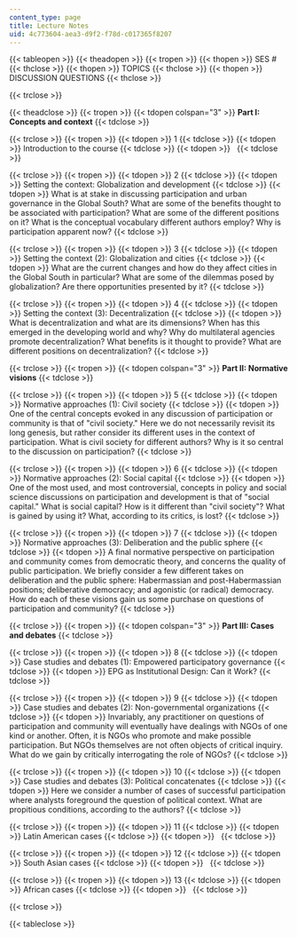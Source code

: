```yaml
---
content_type: page
title: Lecture Notes
uid: 4c773604-aea3-d9f2-f78d-c017365f8207
---
```


{{< tableopen >}}
{{< theadopen >}}
{{< tropen >}}
{{< thopen >}}
SES #
{{< thclose >}}
{{< thopen >}}
TOPICS
{{< thclose >}}
{{< thopen >}}
DISCUSSION QUESTIONS
{{< thclose >}}

{{< trclose >}}

{{< theadclose >}}
{{< tropen >}}
{{< tdopen colspan="3" >}}
**Part I: Concepts and context**
{{< tdclose >}}

{{< trclose >}}
{{< tropen >}}
{{< tdopen >}}
1
{{< tdclose >}}
{{< tdopen >}}
Introduction to the course
{{< tdclose >}}
{{< tdopen >}}
 
{{< tdclose >}}

{{< trclose >}}
{{< tropen >}}
{{< tdopen >}}
2
{{< tdclose >}}
{{< tdopen >}}
Setting the context: Globalization and development
{{< tdclose >}}
{{< tdopen >}}
What is at stake in discussing participation and urban governance in the Global South? What are some of the benefits thought to be associated with participation? What are some of the different positions on it? What is the conceptual vocabulary different authors employ? Why is participation apparent now?
{{< tdclose >}}

{{< trclose >}}
{{< tropen >}}
{{< tdopen >}}
3
{{< tdclose >}}
{{< tdopen >}}
Setting the context (2): Globalization and cities
{{< tdclose >}}
{{< tdopen >}}
What are the current changes and how do they affect cities in the Global South in particular? What are some of the dilemmas posed by globalization? Are there opportunities presented by it?
{{< tdclose >}}

{{< trclose >}}
{{< tropen >}}
{{< tdopen >}}
4
{{< tdclose >}}
{{< tdopen >}}
Setting the context (3): Decentralization
{{< tdclose >}}
{{< tdopen >}}
What is decentralization and what are its dimensions? When has this emerged in the developing world and why? Why do multilateral agencies promote decentralization? What benefits is it thought to provide? What are different positions on decentralization?
{{< tdclose >}}

{{< trclose >}}
{{< tropen >}}
{{< tdopen colspan="3" >}}
**Part II: Normative visions**
{{< tdclose >}}

{{< trclose >}}
{{< tropen >}}
{{< tdopen >}}
5
{{< tdclose >}}
{{< tdopen >}}
Normative approaches (1): Civil society
{{< tdclose >}}
{{< tdopen >}}
One of the central concepts evoked in any discussion of participation or community is that of "civil society." Here we do not necessarily revisit its long genesis, but rather consider its different uses in the context of participation. What is civil society for different authors? Why is it so central to the discussion on participation?
{{< tdclose >}}

{{< trclose >}}
{{< tropen >}}
{{< tdopen >}}
6
{{< tdclose >}}
{{< tdopen >}}
Normative approaches (2): Social capital
{{< tdclose >}}
{{< tdopen >}}
One of the most used, and most controversial, concepts in policy and social science discussions on participation and development is that of "social capital." What is social capital? How is it different than "civil society"? What is gained by using it? What, according to its critics, is lost?
{{< tdclose >}}

{{< trclose >}}
{{< tropen >}}
{{< tdopen >}}
7
{{< tdclose >}}
{{< tdopen >}}
Normative approaches (3): Deliberation and the public sphere
{{< tdclose >}}
{{< tdopen >}}
A final normative perspective on participation and community comes from democratic theory, and concerns the quality of public participation. We briefly consider a few different takes on deliberation and the public sphere: Habermassian and post-Habermassian positions; deliberative democracy; and agonistic (or radical) democracy. How do each of these visions gain us some purchase on questions of participation and community?
{{< tdclose >}}

{{< trclose >}}
{{< tropen >}}
{{< tdopen colspan="3" >}}
**Part III: Cases and debates**
{{< tdclose >}}

{{< trclose >}}
{{< tropen >}}
{{< tdopen >}}
8
{{< tdclose >}}
{{< tdopen >}}
Case studies and debates (1): Empowered participatory governance
{{< tdclose >}}
{{< tdopen >}}
EPG as Institutional Design: Can it Work?
{{< tdclose >}}

{{< trclose >}}
{{< tropen >}}
{{< tdopen >}}
9
{{< tdclose >}}
{{< tdopen >}}
Case studies and debates (2): Non-governmental organizations
{{< tdclose >}}
{{< tdopen >}}
Invariably, any practitioner on questions of participation and community will eventually have dealings with NGOs of one kind or another. Often, it is NGOs who promote and make possible participation. But NGOs themselves are not often objects of critical inquiry. What do we gain by critically interrogating the role of NGOs?
{{< tdclose >}}

{{< trclose >}}
{{< tropen >}}
{{< tdopen >}}
10
{{< tdclose >}}
{{< tdopen >}}
Case studies and debates (3): Political concatenates
{{< tdclose >}}
{{< tdopen >}}
Here we consider a number of cases of successful participation where analysts foreground the question of political context. What are propitious conditions, according to the authors?
{{< tdclose >}}

{{< trclose >}}
{{< tropen >}}
{{< tdopen >}}
11
{{< tdclose >}}
{{< tdopen >}}
Latin American cases
{{< tdclose >}}
{{< tdopen >}}
 
{{< tdclose >}}

{{< trclose >}}
{{< tropen >}}
{{< tdopen >}}
12
{{< tdclose >}}
{{< tdopen >}}
South Asian cases
{{< tdclose >}}
{{< tdopen >}}
 
{{< tdclose >}}

{{< trclose >}}
{{< tropen >}}
{{< tdopen >}}
13
{{< tdclose >}}
{{< tdopen >}}
African cases
{{< tdclose >}}
{{< tdopen >}}
 
{{< tdclose >}}

{{< trclose >}}

{{< tableclose >}}